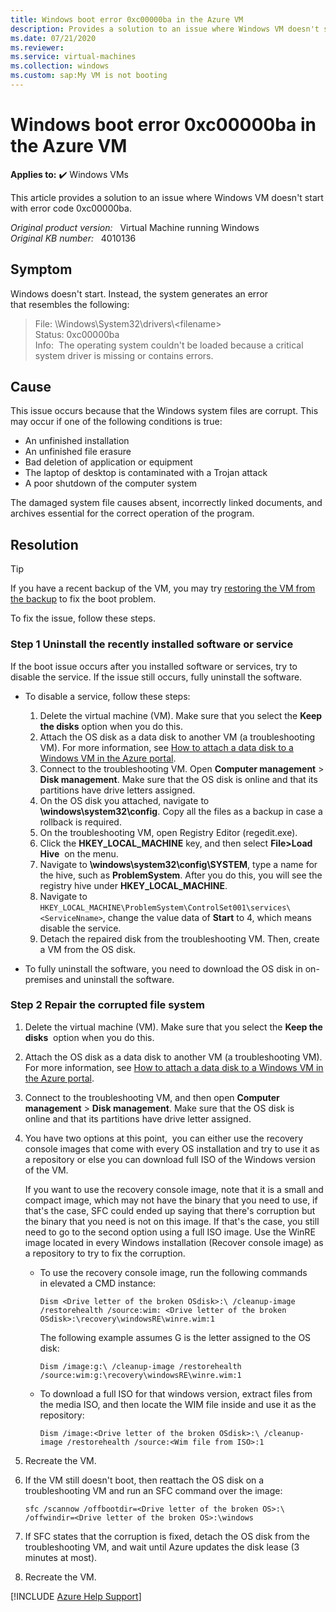 ```yaml
---
title: Windows boot error 0xc00000ba in the Azure VM
description: Provides a solution to an issue where Windows VM doesn't start with error code 0xc00000ba
ms.date: 07/21/2020
ms.reviewer: 
ms.service: virtual-machines
ms.collection: windows
ms.custom: sap:My VM is not booting
---
```

# Windows boot error 0xc00000ba in the Azure VM

**Applies to:** :heavy_check_mark: Windows VMs

This article provides a solution to an issue where Windows VM doesn't start with error code 0xc00000ba.

_Original product version:_ &nbsp; Virtual Machine running Windows  
_Original KB number:_ &nbsp; 4010136

## Symptom

Windows doesn't start. Instead, the system generates an error that resembles the following:

> File: \Windows\System32\drivers\\\<filename>  
> Status: 0xc00000ba  
> Info:  The operating system couldn't be loaded because a critical system driver is missing or contains errors.

## Cause

This issue occurs because that the Windows system files are corrupt. This may occur if one of the following conditions is true:

- An unfinished installation
- An unfinished file erasure
- Bad deletion of application or equipment
- The laptop of desktop is contaminated with a Trojan attack
- A poor shutdown of the computer system

The damaged system file causes absent, incorrectly linked documents, and archives essential for the correct operation of the program.

## Resolution

> [!TIP]
> If you have a recent backup of the VM, you may try [restoring the VM from the backup](/azure/backup/backup-azure-arm-restore-vms) to fix the boot problem.

To fix the issue, follow these steps.

### Step 1 Uninstall the recently installed software or service

If the boot issue occurs after you installed software or services, try to disable the service. If the issue still occurs, fully uninstall the software.

- To disable a service, follow these steps:

    1. Delete the virtual machine (VM). Make sure that you select the **Keep the disks** option when you do this.
    2. Attach the OS disk as a data disk to another VM (a troubleshooting VM). For more information, see [How to attach a data disk to a Windows VM in the Azure portal](/azure/virtual-machines/windows/attach-managed-disk-portal).
    3. Connect to the troubleshooting VM. Open **Computer management** > **Disk management**. Make sure that the OS disk is online and that its partitions have drive letters assigned.
    4. On the OS disk you attached, navigate to **\windows\system32\config**. Copy all the files as a backup in case a rollback is required.
    5. On the troubleshooting VM, open Registry Editor (regedit.exe).
    6. Click the **HKEY_LOCAL_MACHINE** key, and then select **File>Load Hive**  on the menu.
    7. Navigate to **\windows\system32\config\SYSTEM**, type a name for the hive, such as **ProblemSystem**. After you do this, you will see the registry hive under **HKEY_LOCAL_MACHINE**.
    8. Navigate to `HKEY_LOCAL_MACHINE\ProblemSystem\ControlSet001\services\<ServiceNname>`, change the value data of **Start** to 4, which means disable the service.
    9. Detach the repaired disk from the troubleshooting VM. Then, create a VM from the OS disk.

- To fully uninstall the software, you need to download the OS disk in on-premises and uninstall the software.

### Step 2 Repair the corrupted file system

1. Delete the virtual machine (VM). Make sure that you select the **Keep the disks**  option when you do this.
2. Attach the OS disk as a data disk to another VM (a troubleshooting VM). For more information, see [How to attach a data disk to a Windows VM in the Azure portal](/azure/virtual-machines/windows/attach-managed-disk-portal).
3. Connect to the troubleshooting VM, and then open **Computer management** > **Disk management**. Make sure that the OS disk is online and that its partitions have drive letter assigned.
4. You have two options at this point,  you can either use the recovery console images that come with every OS installation and try to use it as a repository or else you can download full ISO of the Windows version of the VM.

    If you want to use the recovery console image, note that it is a small and compact image, which may not have the binary that you need to use, if that's the case, SFC could ended up saying that there's corruption but the binary that you need is not on this image. If that's the case, you still need to go to the second option using a full ISO image. Use the WinRE image located in every Windows installation (Recover console image) as a repository to try to fix the corruption.

    - To use the recovery console image, run the following commands in elevated a CMD instance:

        ```console
        Dism <Drive letter of the broken OSdisk>:\ /cleanup-image /restorehealth /source:wim: <Drive letter of the broken OSdisk>:\recovery\windowsRE\winre.wim:1
        ```

        The following example assumes G is the letter assigned to the OS disk:

        ```console
        Dism /image:g:\ /cleanup-image /restorehealth /source:wim:g:\recovery\windowsRE\winre.wim:1
        ```

    - To download a full ISO for that windows version, extract files from the media ISO, and then locate the WIM file inside and use it as the repository:

        ```console
        Dism /image:<Drive letter of the broken OSdisk>:\ /cleanup-image /restorehealth /source:<Wim file from ISO>:1
        ```

5. Recreate the VM.
6. If the VM still doesn't boot, then reattach the OS disk on a troubleshooting VM and run an SFC command over the image:

    ```console
    sfc /scannow /offbootdir=<Drive letter of the broken OS>:\ /offwindir=<Drive letter of the broken OS>:\windows
    ```

7. If SFC states that the corruption is fixed, detach the OS disk from the troubleshooting VM, and wait until Azure updates the disk lease (3 minutes at most).
8. Recreate the VM.

[!INCLUDE [Azure Help Support](../../../includes/azure-help-support.md)]
